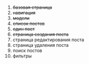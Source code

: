 1. ~~базовая страница~~
2. ~~навигация~~
3. ~~модели~~
4. ~~список постов~~
5. ~~один пост~~
6. ~~страница создания поста~~
7. страница редактирования поста
8. страница удаления поста
9. поиск постов
10. фильтры